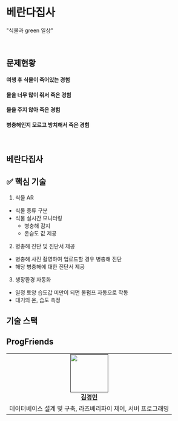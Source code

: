 # 베란다집사

"식물과 green 일상"

<br/>

## 문제현황

#### 여행 후 식물이 죽어있는 경험
#### 물을 너무 많이 줘서 죽은 경험
#### 물을 주지 않아 죽은 경험
#### 병충해인지 모르고 방치해서 죽은 경험

<br/>

## 베란다집사

## ✅ 핵심 기술
1. 식물 AR
  - 식물 종류 구분
  - 식물 실시간 모니터링
    - 병충해 감지
    - 온습도 값 제공
2. 병충해 진단 및 진단서 제공
  - 병충해 사진 촬영하여 업로드할 경우 병충해 진단
  - 해당 병충해에 대한 진단서 제공
3. 생장환경 자동화
  - 일정 토양 습도값 미만이 되면 물펌프 자동으로 작동
  - 대기의 온, 습도 측정

## 기술 스택

## ProgFriends

<table>
    <tr align="center">
        <td style="min-width: 150px;">
            <a href="">
              <img src="" width="100">
              <br />
              <b>김경민</b>
            </a> 
        </td>
    </tr>
    <tr align="center">
        <td>
            데이터베이스 설계 및 구축, 라즈베리파이 제어, 서버 프로그래밍
        </td>
    </tr>
</table>
